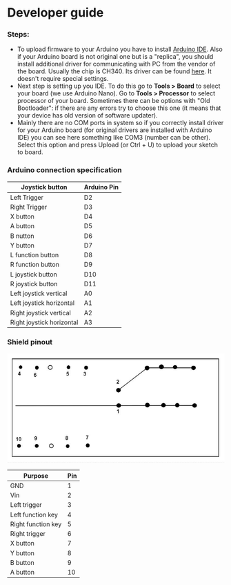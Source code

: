 # Developer guide
### Steps:
* To upload firmware to your Arduino you have to install [Arduino IDE](https://www.arduino.cc/en/Main/Software). Also if your Arduino board is not original one but is a "replica", you should install additional driver for communicating with PC from the vendor of the board.
Usually the chip is CH340. Its driver can be found [here](https://sparks.gogo.co.nz/ch340.html). It doesn't require special settings.
* Next step is setting up you IDE. 
To do this go to **Tools > Board** to select your board (we use Arduino Nano). Go to **Tools > Processor** to select processor of your board. 
Sometimes there can be options with "Old Bootloader": if there are any errors try to choose this one (it means that your device has old version of software updater). 
* Mainly there are no COM ports in system so if you correctly install driver for your Arduino board (for original drivers are installed with Arduino IDE) you can see here something like COM3 (number can be other). Select this option and press Upload (or Ctrl + U) to upload your sketch to board.


### Arduino connection specification
| Joystick button           | Arduino Pin |
|---------------------------|------------ |
| Left Trigger              | D2          |
| Right Trigger             | D3          |
| X button                  | D4          |
| A button                  | D5          |
| B nutton                  | D6          |
| Y button                  | D7          |
| L function button         | D8          |
| R function button         | D9          |
| L joystick button         | D10         |
| R joystick button         | D11         |
| Left joystick vertical    | A0          |
| Left joystick horizontal  | A1          |
| Right joystick vertical   | A2          |
| Right joystick horizontal | A3          |

### Shield pinout
![Hello World](https://github.com/renair/GamepadFirmware/blob/master/shield_pinout.jpg?raw=true)

| Purpose            | Pin |
|--------------------|-----|
| GND                | 1   |
| Vin                | 2   |
| Left trigger       | 3   |
| Left function key  | 4   |
| Right function key | 5   |
| Right trigger      | 6   |
| X button           | 7   |
| Y button           | 8   |
| B button           | 9   |
| A button           | 10  |
